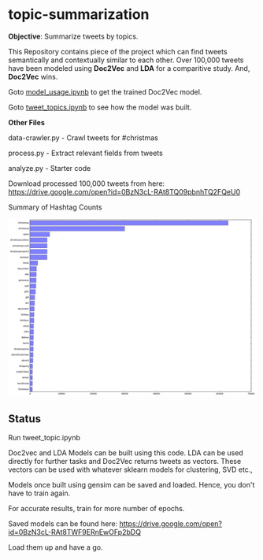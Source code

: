 # topic-summarization

**Objective**: Summarize tweets by topics.

This Repository contains piece of the project which can find tweets semantically and contextually similar to each other.
Over 100,000 tweets have been modeled using **Doc2Vec** and **LDA** for a comparitive study. And, **Doc2Vec** wins.

Goto [model_usage.ipynb](https://github.com/adrsh18/topic-summarization/blob/master/model_usage.ipynb) to get the trained Doc2Vec model.

Goto [tweet_topics.ipynb](https://github.com/adrsh18/topic-summarization/blob/master/tweet_topics.ipynb) to see how the model was built.

**Other Files**

data-crawler.py - Crawl tweets for #christmas

process.py - Extract relevant fields from tweets

analyze.py - Starter code

Download processed 100,000 tweets from here: https://drive.google.com/open?id=0BzN3cL-RAt8TQ09pbnhTQ2FQeU0

Summary of Hashtag Counts

![alt tag](https://raw.githubusercontent.com/adrsh18/topic-summarization/master/hashtag_counts.png)

## Status

Run tweet_topic.ipynb

Doc2vec and LDA Models can be built using this code. LDA can be used directly for further tasks and Doc2Vec returns tweets as vectors. These vectors can be used with whatever sklearn models for clustering, SVD etc.,

Models once built using gensim can be saved and loaded. Hence, you don't have to train again.

For accurate results, train for more number of epochs.

Saved models can be found here: https://drive.google.com/open?id=0BzN3cL-RAt8TWF9ERnEwOFp2bDQ

Load them up and have a go.
